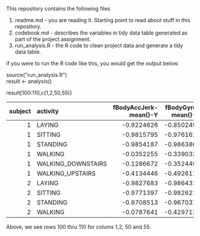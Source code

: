This repository contains the following files   
1. readme.md - you are reading it. Starting point to read about stuff in this repository.   
2. codebook.md - describes the variables in tidy data table generated as part of the project assignment.    
3. run_analysis.R - the R code to clean project data and generate a tidy data table.    

if you were to run the R code like this, you would get the output below.  

 source("run_analysis.R")  
 result <- analysis()  
 
 result[100:110,c(1,2,50,55)]     

| subject|activity           | fBodyAccJerk-mean()-Y| fBodyGyro-mean()-X|
|-------:|:------------------|---------------------:|------------------:|
|       1|LAYING             |            -0.9224626|         -0.8502492|
|       1|SITTING            |            -0.9815795|         -0.9761615|
|       1|STANDING           |            -0.9854187|         -0.9863868|
|       1|WALKING            |            -0.0352255|         -0.3390322|
|       1|WALKING_DOWNSTAIRS |            -0.1286672|         -0.3524496|
|       1|WALKING_UPSTAIRS   |            -0.4134446|         -0.4926117|
|       2|LAYING             |            -0.9827683|         -0.9864311|
|       2|SITTING            |            -0.9771397|         -0.9826214|
|       2|STANDING           |            -0.9708513|         -0.9670371|
|       2|WALKING            |            -0.0787641|         -0.4297135|

Above, we see rows 100 thru 110 for colums 1,2, 50 and 55.